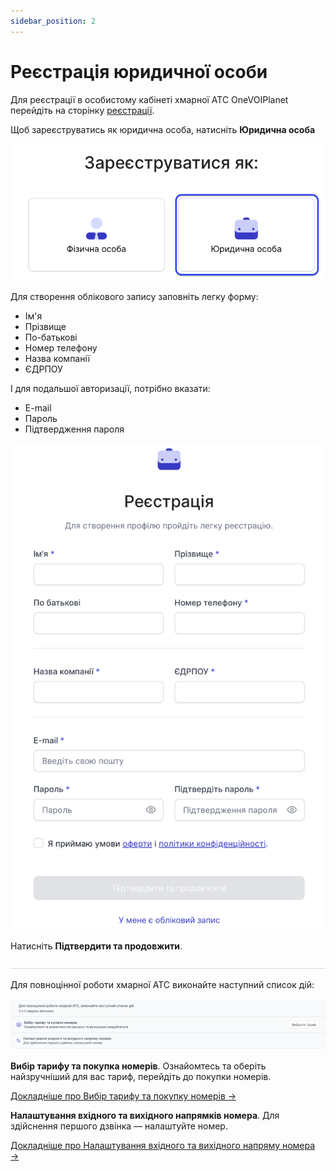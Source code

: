 ```yaml
---
sidebar_position: 2
---
```


# Реєстрація юридичної особи

Для реєстрації в особистому кабінеті хмарної АТС OneVOIPlanet перейдіть на сторінку [реєстрації](https://cabinet.onevoiplanet.ua/registration).

Щоб зареєструватись як юридична особа, натисніть **Юридична особа**

![](../../img/authorization/registration-legal-buttons-block.svg)

Для створення облікового запису заповніть легку форму:
- Ім'я
- Прізвище
- По-батькові
- Номер телефону
- Назва компанії
- ЄДРПОУ

І для подальшої авторизації, потрібно вказати:
- E-mail
- Пароль
- Підтвердження пароля

![](../../img/authorization/registration-legal-block.svg)

Натисніть **Підтвердити та продовжити**.

![](../../img/authorization/line.svg)

Для повноцінної роботи хмарної АТС виконайте наступний список дій:

![](../../img/authorization/registration-tasks-block.svg)

**Вибір тарифу та покупка номерів**. Ознайомтесь та оберіть  найзручніший для вас тариф, перейдіть до покупки номерів.

[Докладніше про Вибір тарифу та покупку номерів →](../../finance/control-plan.md)

**Налаштування вхідного та вихідного напрямків номера**. Для здійснення першого дзвінка — налаштуйте номер.

[Докладніше про Налаштування вхідного та вихідного напряму номера →](../../numbers/settings-number.md)
